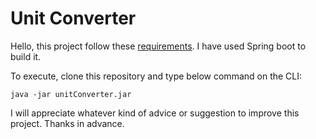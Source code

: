 # Unit Converter
Hello, this project follow these [requirements](https://roadmap.sh/projects/unit-converter). 
I have used Spring boot to build it.

To execute, clone this repository and type below command on the CLI:

  ```java -jar unitConverter.jar```

I will appreciate whatever kind of advice or suggestion to improve this project. Thanks in advance. 

